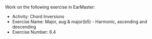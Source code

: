 Work on the following exercise in EarMaster:
- Activity: Chord Inversions
- Exercise Name: Major, aug & major(b5) - Harmonic, ascending and descending
- Exercise Number: 6.4

